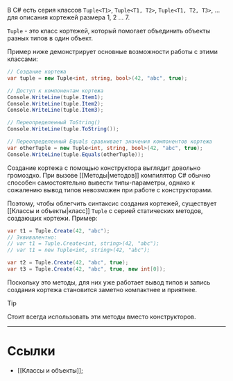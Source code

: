 
В C# есть серия классов `Tuple<T1>`, `Tuple<T1, T2>`, `Tuple<T1, T2, T3>`, ... для описания кортежей размера 1, 2 ... 7.

`Tuple` - это класс кортежей, который помогает объединить объекты разных типов в один объект.

Пример ниже демонстрирует основные возможности работы с этими классами:
```cs
// Создание кортежа
var tuple = new Tuple<int, string, bool>(42, "abc", true);

// Доступ к компонентам кортежа
Console.WriteLine(tuple.Item1);
Console.WriteLine(tuple.Item2);
Console.WriteLine(tuple.Item3);

// Переопределенный ToString()
Console.WriteLine(tuple.ToString());

// Переопределенный Equals сравнивает значения компонентов кортежа
var otherTuple = new Tuple<int, string, bool>(42, "abc", true);
Console.WriteLine(tuple.Equals(otherTuple));
```

Создание кортежа с помощью конструктора выглядит довольно громоздко. При вызове [[Методы|методов]] компилятор С# обычно способен самостоятельно вывести типы-параметры, однако к сожалению вывод типов невозможен при работе с конструкторами.

Поэтому, чтобы облегчить синтаксис создания кортежей, существует [[Классы и объекты|класс]] `Tuple` с серией статических методов, создающих кортежи. Пример:
```cs
var t1 = Tuple.Create(42, "abc");
// Эквивалентно:
// var t1 = Tuple.Create<int, string>(42, "abc");
// var t1 = new Tuple<int, string>(42, "abc");

var t2 = Tuple.Create(42, "abc", true);
var t3 = Tuple.Create(42, "abc", true, new int[0]);
```

Поскольку это методы, для них уже работает вывод типов и запись создания кортежа становится заметно компактнее и приятнее.

> [!Tip]
> Стоит всегда использовать эти методы вместо конструкторов.

---

# Ссылки

- [[Классы и объекты]];